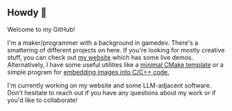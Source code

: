 ## Howdy :turtle:

Welcome to my GitHub! 

I'm a maker/programmer with a background in gamedev. There's a smattering of different projects on here. If you're looking for mostly creative stuff, you can check out [my website](https://yostlabs.net) which has some live demos. Alternatively, I have some useful utilities like a [minimal CMake template](https://github.com/danstuff/cmake-starter) or a simple program for [embedding images into C/C++ code.](https://github.com/danstuff/bmp2c)  

I'm currently working on my website and some LLM-adjacent software. Don't hesitate to reach out if you have any questions about my work or if you'd like to collaborate! 
